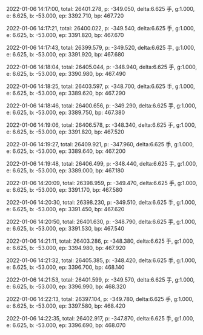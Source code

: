 2022-01-06 14:17:00, total: 26401.278, p: -349.050, delta:6.625 手, g:1.000, e: 6.625, b: -53.000, ep: 3392.710, bp: 467.720

2022-01-06 14:17:21, total: 26400.022, p: -349.540, delta:6.625 手, g:1.000, e: 6.625, b: -53.000, ep: 3391.820, bp: 467.670

2022-01-06 14:17:43, total: 26399.579, p: -349.520, delta:6.625 手, g:1.000, e: 6.625, b: -53.000, ep: 3391.920, bp: 467.680

2022-01-06 14:18:04, total: 26405.044, p: -348.940, delta:6.625 手, g:1.000, e: 6.625, b: -53.000, ep: 3390.980, bp: 467.490

2022-01-06 14:18:25, total: 26403.597, p: -348.700, delta:6.625 手, g:1.000, e: 6.625, b: -53.000, ep: 3389.620, bp: 467.290

2022-01-06 14:18:46, total: 26400.656, p: -349.290, delta:6.625 手, g:1.000, e: 6.625, b: -53.000, ep: 3389.750, bp: 467.380

2022-01-06 14:19:06, total: 26406.578, p: -348.340, delta:6.625 手, g:1.000, e: 6.625, b: -53.000, ep: 3391.820, bp: 467.520

2022-01-06 14:19:27, total: 26409.921, p: -347.960, delta:6.625 手, g:1.000, e: 6.625, b: -53.000, ep: 3389.640, bp: 467.200

2022-01-06 14:19:48, total: 26406.499, p: -348.440, delta:6.625 手, g:1.000, e: 6.625, b: -53.000, ep: 3389.000, bp: 467.180

2022-01-06 14:20:09, total: 26398.959, p: -349.470, delta:6.625 手, g:1.000, e: 6.625, b: -53.000, ep: 3391.170, bp: 467.580

2022-01-06 14:20:30, total: 26398.230, p: -349.510, delta:6.625 手, g:1.000, e: 6.625, b: -53.000, ep: 3391.450, bp: 467.620

2022-01-06 14:20:50, total: 26401.630, p: -348.790, delta:6.625 手, g:1.000, e: 6.625, b: -53.000, ep: 3391.530, bp: 467.540

2022-01-06 14:21:11, total: 26403.286, p: -348.380, delta:6.625 手, g:1.000, e: 6.625, b: -53.000, ep: 3394.980, bp: 467.920

2022-01-06 14:21:32, total: 26405.385, p: -348.420, delta:6.625 手, g:1.000, e: 6.625, b: -53.000, ep: 3396.700, bp: 468.140

2022-01-06 14:21:53, total: 26401.599, p: -349.570, delta:6.625 手, g:1.000, e: 6.625, b: -53.000, ep: 3396.990, bp: 468.320

2022-01-06 14:22:13, total: 26397.104, p: -349.780, delta:6.625 手, g:1.000, e: 6.625, b: -53.000, ep: 3397.580, bp: 468.420

2022-01-06 14:22:35, total: 26402.917, p: -347.870, delta:6.625 手, g:1.000, e: 6.625, b: -53.000, ep: 3396.690, bp: 468.070
